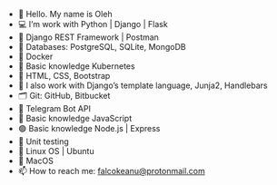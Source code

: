 - 👋 Hello. My name is Oleh
- 💻 I’m work with Python | Django | Flask
- 🔗 Django REST Framework | Postman
- 💾 Databases: PostgreSQL, SQLite, MongoDB
- 🐳 Docker
- 🔵 Basic knowledge Kubernetes
- 🎨 HTML, CSS, Bootstrap
- 🔨 I also work with Django’s template language, Junja2, Handlebars
- 🗂 Git: GitHub, Bitbucket
- 🤖 Telegram Bot API
- 📒 Basic knowledge JavaScript
- 🟢 Basic knowledge Node.js | Express
- 🔬 Unit testing
- 🐧 Linux OS | Ubuntu
-  MacOS
- 📫 How to reach me: falcokeanu@protonmail.com

